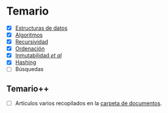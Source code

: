 # Temario

- [x] [Estructuras de datos](01-estructurasDeDatos/README.md)
- [x] [Algoritmos](02-algoritmos/README.md)
- [x] [Recursividad](03-recursividad/README.md)
- [x] [Ordenación](04-ordenacion/README.md)
- [x] [Inmutabilidad *et al*](05-inmutabilidad/README.md)
- [x] [Hashing](06-hashing/README.md)
- [ ] Búsquedas

## Temario++

- [ ] Artículos varios recopilados en la [carpeta de documentos](/documentos/README.md).
